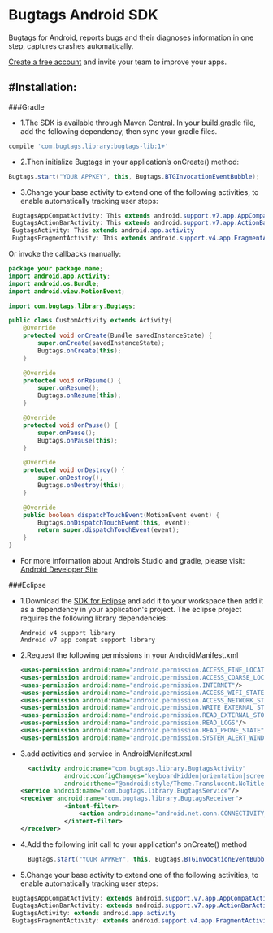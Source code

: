 Bugtags Android SDK
===================
[Bugtags] for Android, reports bugs and their diagnoses information in one step, captures crashes automatically.

[Create a free account](http://bugtag.com/) and invite your team to improve your apps.

#Installation:
-----
###Gradle
- 1.The SDK is available through Maven Central. In your build.gradle file, add the following dependency, then sync your gradle files.
```gradle
compile 'com.bugtags.library:bugtags-lib:1+'
```
- 2.Then initialize Bugtags in your application’s onCreate() method:
```java
Bugtags.start("YOUR APPKEY", this, Bugtags.BTGInvocationEventBubble);
```
- 3.Change your base activity to extend one of the following activities, to enable automatically tracking user steps:
```java
 BugtagsAppCompatActivity: This extends android.support.v7.app.AppCompatActivity
 BugtagsActionBarActivity: This extends android.support.v7.app.ActionBarActivity
 BugtagsActivity: This extends android.app.activity
 BugtagsFragmentActivity: This extends android.support.v4.app.FragmentActivity
```
  Or invoke the callbacks manually:
  ```java
  package your.package.name;
  import android.app.Activity;
  import android.os.Bundle;
  import android.view.MotionEvent;

  import com.bugtags.library.Bugtags;

  public class CustomActivity extends Activity{
      @Override
      protected void onCreate(Bundle savedInstanceState) {
          super.onCreate(savedInstanceState);
          Bugtags.onCreate(this);
      }

      @Override
      protected void onResume() {
          super.onResume();
          Bugtags.onResume(this);
      }

      @Override
      protected void onPause() {
          super.onPause();
          Bugtags.onPause(this);
      }

      @Override
      protected void onDestroy() {
          super.onDestroy();
          Bugtags.onDestroy(this);
      }

      @Override
      public boolean dispatchTouchEvent(MotionEvent event) {
          Bugtags.onDispatchTouchEvent(this, event);
          return super.dispatchTouchEvent(event);
      }
  }
  ```
- For more information about Androis Studio and gradle, please visit: [Android Developer Site]

###Eclipse
- 1.Download the [SDK for Eclipse] and add it to your workspace then add it as a dependency in your application's project. The eclipse project requires the following library dependencies:

  ```
  Android v4 support library
  Android v7 app compat support library
  ```
- 2.Request the following permissions in your AndroidManifest.xml

  ```xml
  <uses-permission android:name="android.permission.ACCESS_FINE_LOCATION"/>
  <uses-permission android:name="android.permission.ACCESS_COARSE_LOCATION"/>
  <uses-permission android:name="android.permission.INTERNET"/>
  <uses-permission android:name="android.permission.ACCESS_WIFI_STATE"/>
  <uses-permission android:name="android.permission.ACCESS_NETWORK_STATE"/>
  <uses-permission android:name="android.permission.WRITE_EXTERNAL_STORAGE" />
  <uses-permission android:name="android.permission.READ_EXTERNAL_STORAGE" />
  <uses-permission android:name="android.permission.READ_LOGS"/>
  <uses-permission android:name="android.permission.READ_PHONE_STATE"/>
  <uses-permission android:name="android.permission.SYSTEM_ALERT_WINDOW"/>
  ```
- 3.add activities and service in AndroidManifest.xml

  ```xml
    <activity android:name="com.bugtags.library.BugtagsActivity"
              android:configChanges="keyboardHidden|orientation|screenSize"
              android:theme="@android:style/Theme.Translucent.NoTitleBar.Fullscreen"/>
  <service android:name="com.bugtags.library.BugtagsService"/>
  <receiver android:name="com.bugtags.library.BugtagsReceiver">
              <intent-filter>
                  <action android:name="android.net.conn.CONNECTIVITY_CHANGE"/>
              </intent-filter>
  </receiver>
  ```
- 4.Add the following init call to your application's onCreate() method

  ```java
    Bugtags.start("YOUR APPKEY", this, Bugtags.BTGInvocationEventBubble);
  ```
- 5.Change your base activity to extend one of the following activities, to enable automatically tracking user steps:
```java
 BugtagsAppCompatActivity: extends android.support.v7.app.AppCompatActivity
 BugtagsActionBarActivity: extends android.support.v7.app.ActionBarActivity
 BugtagsActivity: extends android.app.activity
 BugtagsFragmentActivity: extends android.support.v4.app.FragmentActivity
```

[SDK for Eclipse]:https://github.com/bugtags/Bugtags-Android-Eclipse
[Bugtags]:http://github.com
[Android Developer Site]:http://developer.android.com/tools/studio/index.html
